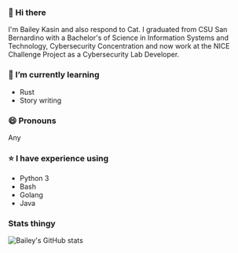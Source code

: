 ### 👋 Hi there

I'm Bailey Kasin and also respond to Cat. I graduated from CSU San Bernardino with a Bachelor's of Science in Information Systems and Technology, Cybersecurity Concentration and now work at the NICE Challenge Project as a Cybersecurity Lab Developer.

### 🌱 I’m currently learning
* Rust
* Story writing

### 😄 Pronouns

Any

### ⭐ I have experience using

* Python 3
* Bash
* Golang
* Java

### Stats thingy

![Bailey's GitHub stats](http://github-profile-summary-cards.vercel.app/api/cards/profile-details?username=BKasin&theme=darcula)

<!--
-  ...
- 👯 I’m looking to collaborate on ...
- 🤔 I’m looking for help with ...
- 💬 Ask me about ... Music
- 📫 How to reach me: ...
- ⚡ Fun fact: ...
-->
